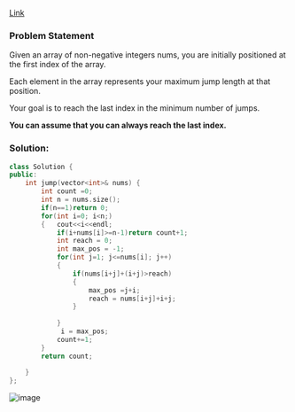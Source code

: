 [Link](https://leetcode.com/problems/jump-game-ii/)

### Problem Statement

Given an array of non-negative integers nums, you are initially positioned at the first index of the array.

Each element in the array represents your maximum jump length at that position.

Your goal is to reach the last index in the minimum number of jumps.

**You can assume that you can always reach the last index.**   

### Solution:  

```cpp
class Solution {
public:
    int jump(vector<int>& nums) {
        int count =0;
        int n = nums.size();
        if(n==1)return 0;
        for(int i=0; i<n;)
        {   cout<<i<<endl;
            if(i+nums[i]>=n-1)return count+1;
            int reach = 0;
            int max_pos = -1;
            for(int j=1; j<=nums[i]; j++)
            {
                if(nums[i+j]+(i+j)>reach)
                {
                    max_pos =j+i;
                    reach = nums[i+j]+i+j;
                } 
                
            }
             i = max_pos;
            count+=1;
        }
        return count;
        
    }
};

```
![image](https://user-images.githubusercontent.com/64036955/176467000-afded945-b617-41e6-bd4c-54370754e04c.png)
